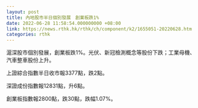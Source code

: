 ```yaml
---
layout: post
title: 內地股市半日個別發展　創業板跌1%
date: 2022-06-28 11:58:54.000000000 +08:00
link: https://news.rthk.hk/rthk/ch/component/k2/1655051-20220628.htm
categories: rthk
---
```


滬深股市個別發展，創業板跌1%。光伏、新冠檢測概念等股份下跌；工業母機、汽車整車股份上升。

上證綜合指數半日收市報3377點，跌2點。

深證成份指數報12831點，升6點。

創業板指數報2800點，跌30點，跌幅1.07%。
